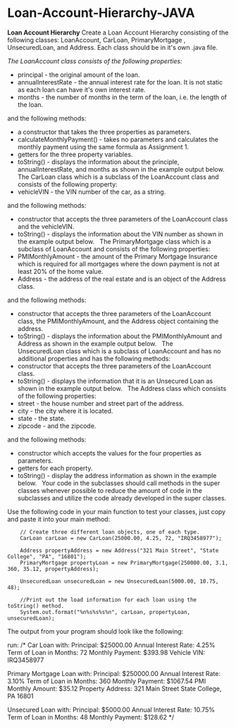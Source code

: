 # Loan-Account-Hierarchy-JAVA

**Loan Account Hierarchy**
Create a Loan Account Hierarchy consisting of the following classes: 
LoanAccount, CarLoan, PrimaryMortgage , UnsecuredLoan, and Address. 
Each class should be in it's own .java file.

*The LoanAccount class consists of the following properties:*
* principal - the original amount of the loan.
* annualInterestRate - the annual interest rate for the loan. It is not static as each loan can have it's own interest rate.
* months - the number of months in the term of the loan, i.e. the length of the loan.

and the following methods:
* a constructor that takes the three properties as parameters.
* calculateMonthlyPayment() - takes no parameters and calculates the monthly payment using the same formula as Assignment 1.
* getters for the three property variables.
* toString() - displays the information about the principle, annualInterestRate, and months as shown in the example output below.
 
The CarLoan class which is a subclass of the LoanAccount class and consists of the following property:
* vehicleVIN - the VIN number of the car, as a string.

and the following methods:
* constructor that accepts the three parameters of the LoanAccount class and the vehicleVIN.
* toString() - displays the information about the VIN number as shown in the example output below.
 
The PrimaryMortgage class which is a subclass of LoanAccount and consists of the following properties:
* PMIMonthlyAmount - the amount of the Primary Mortgage Insurance which is required for all mortgages where the down payment is not at least 20% of the home value.
* Address - the address of the real estate and is an object of the Address class.

and the following methods:
* constructor that accepts the three parameters of the LoanAccount class, the PMIMonthlyAmount, and the Address object containing the address.
* toString() - displays the information about the PMIMonthlyAmount and Address as shown in the example output below.
 
The UnsecuredLoan class which is a subclass of LoanAccount and has no additional properties and has the following methods:
* constructor that accepts the three parameters of the LoanAccount class.
* toString() - displays the information that it is an Unsecured Loan as shown in the example output below.
 
The Address class which consists of the following properties:
* street - the house number and street part of the address.
* city - the city where it is located.
* state - the state.
* zipcode - and the zipcode.

and the following methods:
* constructor which accepts the values for the four properties as parameters.
* getters for each property.
* toString() - display the address information as shown in the example below.
 
Your code in the subclasses should call methods in the super classes whenever possible to reduce the amount of code in the subclasses and utilize the code already developed in the super classes. 

Use the following code in your main function to test your classes, just copy and paste it into your main method:

        // Create three different loan objects, one of each type.
        CarLoan carLoan = new CarLoan(25000.00, 4.25, 72, "IRQ3458977");
        
        Address propertyAddress = new Address("321 Main Street", "State College", "PA", "16801");
        PrimaryMortgage propertyLoan = new PrimaryMortgage(250000.00, 3.1, 360, 35.12, propertyAddress);
        
        UnsecuredLoan unsecuredLoan = new UnsecuredLoan(5000.00, 10.75, 48);
        
        //Print out the load information for each loan using the toString() method.
        System.out.format("%n%s%s%s%n", carLoan, propertyLoan, unsecuredLoan);
The output from your program should look like the following:

run:
/*
Car Loan with:
Principal: $25000.00
Annual Interest Rate: 4.25%
Term of Loan in Months: 72
Monthly Payment: $393.98
Vehicle VIN: IRQ3458977

Primary Mortgage Loan with:
Principal: $250000.00
Annual Interest Rate: 3.10%
Term of Loan in Months: 360
Monthly Payment: $1067.54
PMI Monthly Amount: $35.12
Property Address: 
    321 Main Street
    State College, PA 16801

Unsecured Loan with:
Principal: $5000.00
Annual Interest Rate: 10.75%
Term of Loan in Months: 48
Monthly Payment: $128.62
*/

